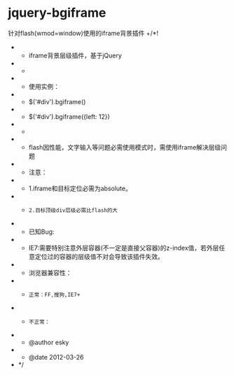 jquery-bgiframe
===============

针对flash(wmod=window)使用的iframe背景插件
+/*!
+ * iframe背景层级插件，基于jQuery
+ * 
+ * 使用实例：
+ * $('#div').bgiframe()
+ * $('#div').bgiframe({left: 12})
+ * 
+ * flash因性能，文字输入等问题必需使用模式<param name="wmode" value="window">时，需使用iframe解决层级问题
+ * 注意：
+ *   1.iframe和目标定位必需为absolute。
+ * 	2.目标顶级div层级必需比flash的大
+ * 已知Bug:
+ *  IE7:需要特别注意外层容器(不一定是直接父容器)的z-index值，若外层任意定位过的容器的层级值不对会导致该插件失效。
+ * 浏览器兼容性：
+ * 	正常：FF,搜狗,IE7+
+ * 	不正常：
+ * @author esky
+ * @date 2012-03-26
+ */

